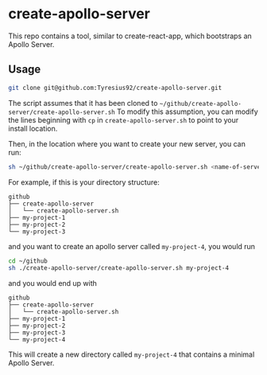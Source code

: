 # create-apollo-server

This repo contains a tool, similar to create-react-app, which bootstraps an Apollo Server. 

## Usage

```bash
git clone git@github.com:Tyresius92/create-apollo-server.git
```
The script assumes that it has been cloned to `~/github/create-apollo-server/create-apollo-server.sh` To modify this assumption, you can modify the lines beginning with `cp` in `create-apollo-server.sh` to point to your install location.

Then, in the location where you want to create your new server, you can run:
```bash
sh ~/github/create-apollo-server/create-apollo-server.sh <name-of-server>
```

For example, if this is your directory structure: 
```
github
├── create-apollo-server
│   └── create-apollo-server.sh
├── my-project-1
├── my-project-2
└── my-project-3
```
and you want to create an apollo server called `my-project-4`, you would run
```bash
cd ~/github
sh ./create-apollo-server/create-apollo-server.sh my-project-4
```
and you would end up with 
```
github
├── create-apollo-server
│   └── create-apollo-server.sh
├── my-project-1
├── my-project-2
├── my-project-3
└── my-project-4 
```

This will create a new directory called `my-project-4` that contains a minimal Apollo Server.
